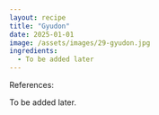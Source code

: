 ```yaml
---
layout: recipe
title: "Gyudon"
date: 2025-01-01
image: /assets/images/29-gyudon.jpg
ingredients:
  - To be added later
---
```


References: 

To be added later.
